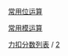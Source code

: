 
[常用位运算](https://leetcode.cn/discuss/post/3571304/cong-ji-he-lun-dao-wei-yun-suan-chang-ji-enve/)

[常用模运算](https://leetcode.cn/problems/find-sum-of-array-product-of-magical-sequences/solutions/3668501/duo-wei-dp-zu-he-shu-xue-by-endlesscheng-j6y8/)

[力扣分数列表](https://huxulm.github.io/lc-rating/zen) /  [2](https://zerotrac.github.io/leetcode_problem_rating/#/)

